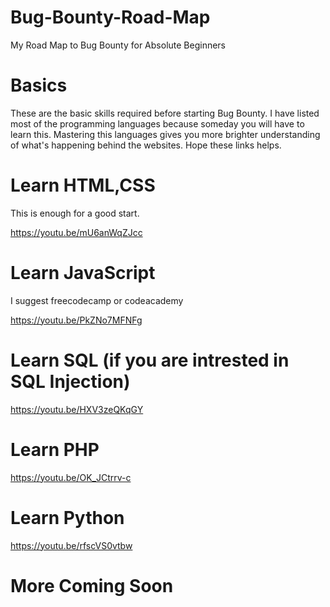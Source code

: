 # Bug-Bounty-Road-Map
 
 My Road Map to Bug Bounty for Absolute Beginners
 
# Basics 

These are the basic skills required before starting Bug Bounty. I have listed most of the programming languages because someday you will have to learn this. Mastering this languages gives you more brighter understanding of what's happening behind the websites. Hope these links helps. 

# Learn HTML,CSS
This is enough for a good start.

https://youtu.be/mU6anWqZJcc
# Learn JavaScript
I suggest freecodecamp or codeacademy

https://youtu.be/PkZNo7MFNFg

# Learn SQL (if you are intrested in SQL Injection)

https://youtu.be/HXV3zeQKqGY

# Learn PHP 

https://youtu.be/OK_JCtrrv-c

# Learn Python

https://youtu.be/rfscVS0vtbw

# More Coming Soon
